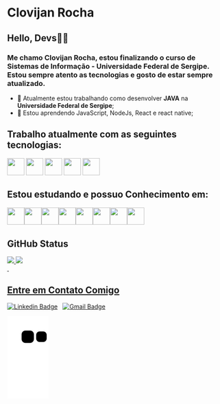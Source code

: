 # Clovijan Rocha

## Hello, Devs👍🏿

### Me chamo **Clovijan Rocha**, estou finalizando o curso de **Sistemas de Informação - Universidade Federal de Sergipe**. Estou sempre atento as tecnologias e gosto de estar sempre atualizado.

- 🔭 Atualmente estou trabalhando como desenvolver **JAVA** na **Universidade Federal de Sergipe**;
- 🌱 Estou aprendendo JavaScript, NodeJs, React e react native;
&nbsp;

## Trabalho atualmente com as seguintes tecnologias:

<img src="https://cdn.jsdelivr.net/gh/devicons/devicon/icons/java/java-original.svg" width="40" height="40"/>&nbsp;<img src="https://cdn.jsdelivr.net/gh/devicons/devicon/icons/spring/spring-original.svg" width="40" height="40"/>&nbsp;<img src="https://cdn.jsdelivr.net/gh/devicons/devicon/icons/jenkins/jenkins-original.svg" width="40" height="40"/>&nbsp;<img src="https://cdn.jsdelivr.net/gh/devicons/devicon/icons/git/git-original.svg" width="40" height="40"/>&nbsp;<img src="https://cdn.jsdelivr.net/gh/devicons/devicon/icons/gitlab/gitlab-original.svg" width="40" height="40"/>

## Estou estudando e possuo Conhecimento em: 

<img src="https://cdn.jsdelivr.net/gh/devicons/devicon/icons/python/python-original.svg" width="40" height="40"/><img src="https://cdn.jsdelivr.net/gh/devicons/devicon/icons/linux/linux-original.svg" width="40" height="40"/><img src="https://cdn.jsdelivr.net/gh/devicons/devicon/icons/github/github-original.svg" width="40" height="40"/><img src="https://cdn.jsdelivr.net/gh/devicons/devicon/icons/nodejs/nodejs-original.svg" width="40" height="40"/><img src="https://cdn.jsdelivr.net/gh/devicons/devicon/icons/typescript/typescript-original.svg" width="40" height="40"/><img src="https://cdn.jsdelivr.net/gh/devicons/devicon/icons/nodejs/nodejs-original-wordmark.svg"  width="40" height="40"/><img src="https://cdn.jsdelivr.net/gh/devicons/devicon/icons/react/react-original-wordmark.svg" width="40" height="40"/><img src="https://cdn.jsdelivr.net/gh/devicons/devicon/icons/docker/docker-original.svg" width="40" height="40"/>

## GitHub Status

<div>
<a href="https://github.com/seu-Clovijan">
<img height="180em" src="https://github-readme-stats.vercel.app/api/top-langs/?username=Clovijan&layout=compact&langs_count=7&theme=react"/>
<img height="180em" src="https://github-readme-stats.vercel.app/api?username=Clovijan&show_icons=true&theme=react&include_all_commits=true&count_private=true"/>
</div>
&nbsp;

## Entre em Contato Comigo
[![Linkedin Badge](https://img.shields.io/badge/-ClovijanRocha-blue?style=flat-square&logo=Linkedin&logoColor=white&link=https://www.linkedin.com/in/clovijan-rocha-b468071b1/)](https://www.linkedin.com/in/clovijan-rocha-b468071b1/) 
&nbsp;
[![Gmail Badge](https://img.shields.io/badge/-clovijan@gmail.com-c14438?style=flat-square&logo=Gmail&logoColor=white&link=mailto:clovijan@gmail.com)](mailto:clovijan@gmail.com)

![Snake animation](https://github.com/Clovijan/Clovijan/blob/output/github-contribution-grid-snake.svg)

